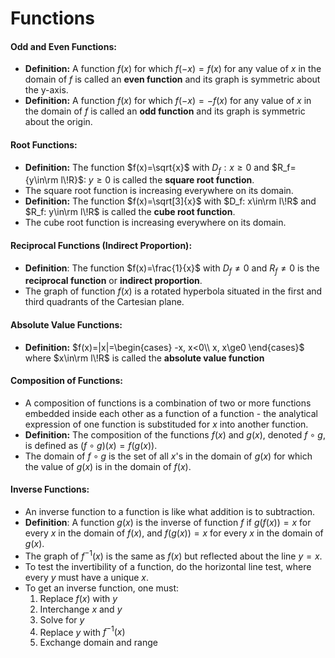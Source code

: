 # Functions
#### Odd and Even Functions:
* **Definition:** A function $f(x)$ for which $f(-x)=f(x)$ for any value of $x$ in the domain of $f$ is called an **even function** and its graph is symmetric about the y-axis.
* **Definition:** A function $f(x)$ for which $f(-x)=-f(x)$ for any value of $x$ in the domain of $f$ is called an **odd function** and its graph is symmetric about the origin.

#### Root Functions:
* **Definition:** The function $f(x)=\sqrt{x}$ with $D_f: x\ge0$ and $R_f={y\in\rm l\!R}$: $y\ge0$ is called the **square root function**.
* The square root function is increasing everywhere on its domain.
* **Definition:** The function $f(x)=\sqrt[3]{x}$ with $D_f: x\in\rm l\!R$ and $R_f: y\in\rm l\!R$ is called the **cube root function**.
* The cube root function is increasing everywhere on its domain.

#### Reciprocal Functions (Indirect Proportion):
* **Definition**: The function $f(x)=\frac{1}{x}$ with $D_f\neq0$ and $R_f\neq0$ is the **reciprocal function** or **indirect proportion**.
* The graph of function $f(x)$ is a rotated hyperbola situated in the first and third quadrants of the Cartesian plane.

#### Absolute Value Functions:
* **Definition:** $f(x)=|x|=\begin{cases} -x, x<0\\ x, x\ge0 \end{cases}$  where $x\in\rm l\!R$ is called the **absolute value function**

#### Composition of Functions:
* A composition of functions is a combination of two or more functions embedded inside each other as a function of a function - the analytical expression of one function is substituded for $x$ into another function.
* **Definition:** The composition of the functions $f(x)$ and $g(x)$, denoted $f\circ g$, is defined as $(f\circ g)(x)=f(g(x))$.
* The domain of $f\circ g$ is the set of all $x$'s in the domain of $g(x)$ for which the value of $g(x)$ is in the domain of $f(x)$.

#### Inverse Functions:
* An inverse function to a function is like what addition is to subtraction.
* **Definition**: A function $g(x)$ is the inverse of function $f$ if $g(f(x))=x$ for every $x$ in the domain of $f(x)$, and $f(g(x))=x$ for every $x$ in the domain of $g(x)$.
* The graph of $f^{-1}(x)$ is the same as $f(x)$ but reflected about the line $y=x$.
* To test the invertibility of a function, do the horizontal line test, where every $y$ must have a unique $x$.
* To get an inverse function, one must:
	1. Replace $f(x)$ with $y$
	2. Interchange $x$ and $y$
	3. Solve for $y$
	4. Replace $y$ with $f^{-1}(x)$
	5. Exchange domain and range
